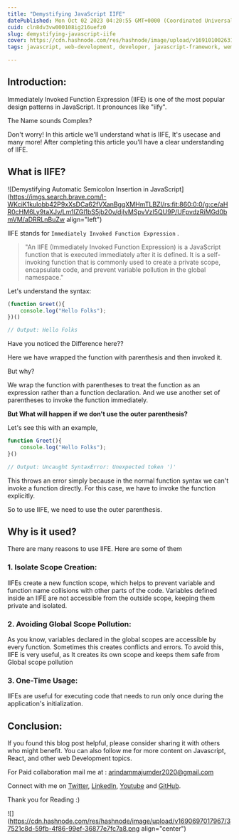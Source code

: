 ```yaml
---
title: "Demystifying JavaScript IIFE"
datePublished: Mon Oct 02 2023 04:20:55 GMT+0000 (Coordinated Universal Time)
cuid: cln8dv3vw000108ig216uefz0
slug: demystifying-javascript-iife
cover: https://cdn.hashnode.com/res/hashnode/image/upload/v1691010026311/7865c2a3-3895-42e7-8986-904e59177b12.png
tags: javascript, web-development, developer, javascript-framework, wemakedevs

---
```


## Introduction:

Immediately Invoked Function Expression (IIFE) is one of the most popular design patterns in JavaScript. It pronounces like "iify".

The Name sounds Complex?

Don't worry! In this article we'll understand what is IIFE, It's usecase and many more! After completing this article you'll have a clear understanding of IIFE.

## What is IIFE?

![Demystifying Automatic Semicolon Insertion in JavaScript](https://imgs.search.brave.com/I-WKciK1kulobb42P9xXsDCa62fVXanBgqXMHmTLBZI/rs:fit:860:0:0/g:ce/aHR0cHM6Ly9taXJv/Lm1lZGl1bS5jb20v/djIvMSpvVzI5QU9P/UFpvdzRiMGd0bmVM/aDRRLnBuZw align="left")

IIFE stands for `Immediately Invoked Function Expression` .

> "An IIFE (Immediately Invoked Function Expression) is a JavaScript function that is executed immediately after it is defined. It is a self-invoking function that is commonly used to create a private scope, encapsulate code, and prevent variable pollution in the global namespace."

Let's understand the syntax:

```javascript
(function Greet(){
    console.log("Hello Folks");
})() 

// Output: Hello Folks
```

Have you noticed the Difference here??

Here we have wrapped the function with parenthesis and then invoked it.

But why?

We wrap the function with parentheses to treat the function as an expression rather than a function declaration. And we use another set of parentheses to invoke the function immediately.

**But What will happen if we don't use the outer parenthesis?**

Let's see this with an example,

```javascript
function Greet(){
    console.log("Hello Folks");
}() 

// Output: Uncaught SyntaxError: Unexpected token ')'
```

This throws an error simply because in the normal function syntax we can't invoke a function directly. For this case, we have to invoke the function explicitly.

So to use IIFE, we need to use the outer parenthesis.

## Why is it used?

There are many reasons to use IIFE. Here are some of them

### 1\. Isolate Scope Creation:

IIFEs create a new function scope, which helps to prevent variable and function name collisions with other parts of the code. Variables defined inside an IIFE are not accessible from the outside scope, keeping them private and isolated.

### 2\. Avoiding Global Scope Pollution:

As you know, variables declared in the global scopes are accessible by every function. Sometimes this creates conflicts and errors. To avoid this, IIFE is very useful, as It creates its own scope and keeps them safe from Global scope pollution

### 3\. One-Time Usage:

IIFEs are useful for executing code that needs to run only once during the application's initialization.

## Conclusion:

If you found this blog post helpful, please consider sharing it with others who might benefit. You can also follow me for more content on Javascript, React, and other web Development topics.

For Paid collaboration mail me at : [arindammajumder2020@gmail.com](mailto:arindammajumder2020@gmail.com)

Connect with me on [Twitter](https://twitter.com/intent/follow?screen_name=Arindam_1729), [LinkedIn](https://www.linkedin.com/in/arindam2004/), [Youtube](https://www.youtube.com/channel/@Arindam_1729) and [GitHub](https://github.com/Arindam200).

Thank you for Reading :)

![](https://cdn.hashnode.com/res/hashnode/image/upload/v1690697017967/37521c8d-59fb-4f86-99ef-36877e7fc7a8.png align="center")